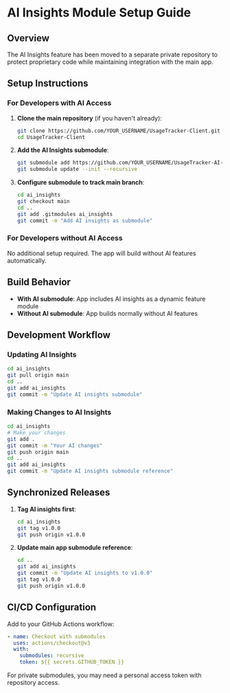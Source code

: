 # AI Insights Module Setup Guide

## Overview
The AI Insights feature has been moved to a separate private repository to protect proprietary code while maintaining integration with the main app.

## Setup Instructions

### For Developers with AI Access

1. **Clone the main repository** (if you haven't already):
   ```bash
   git clone https://github.com/YOUR_USERNAME/UsageTracker-Client.git
   cd UsageTracker-Client
   ```

2. **Add the AI Insights submodule**:
   ```bash
   git submodule add https://github.com/YOUR_USERNAME/UsageTracker-AI-Insights.git ai_insights
   git submodule update --init --recursive
   ```

3. **Configure submodule to track main branch**:
   ```bash
   cd ai_insights
   git checkout main
   cd ..
   git add .gitmodules ai_insights
   git commit -m "Add AI insights as submodule"
   ```

### For Developers without AI Access

No additional setup required. The app will build without AI features automatically.

## Build Behavior

- **With AI submodule**: App includes AI insights as a dynamic feature module
- **Without AI submodule**: App builds normally without AI features

## Development Workflow

### Updating AI Insights
```bash
cd ai_insights
git pull origin main
cd ..
git add ai_insights
git commit -m "Update AI insights submodule"
```

### Making Changes to AI Insights
```bash
cd ai_insights
# Make your changes
git add .
git commit -m "Your AI changes"
git push origin main
cd ..
git add ai_insights
git commit -m "Update AI insights submodule reference"
```

## Synchronized Releases

1. **Tag AI insights first**:
   ```bash
   cd ai_insights
   git tag v1.0.0
   git push origin v1.0.0
   ```

2. **Update main app submodule reference**:
   ```bash
   cd ..
   git add ai_insights
   git commit -m "Update AI insights to v1.0.0"
   git tag v1.0.0
   git push origin v1.0.0
   ```

## CI/CD Configuration

Add to your GitHub Actions workflow:

```yaml
- name: Checkout with submodules
  uses: actions/checkout@v3
  with:
    submodules: recursive
    token: ${{ secrets.GITHUB_TOKEN }}
```

For private submodules, you may need a personal access token with repository access.